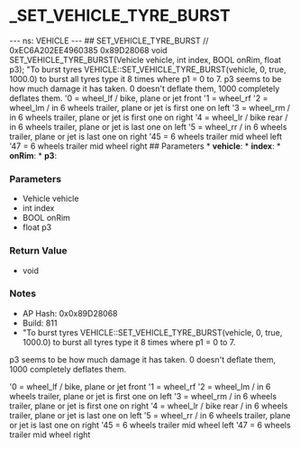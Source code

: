 # _SET_VEHICLE_TYRE_BURST

--- ns: VEHICLE --- ## SET_VEHICLE_TYRE_BURST  // 0xEC6A202EE4960385 0x89D28068 void SET_VEHICLE_TYRE_BURST(Vehicle vehicle, int index, BOOL onRim, float p3);  "To burst tyres VEHICLE::SET_VEHICLE_TYRE_BURST(vehicle, 0, true, 1000.0) to burst all tyres type it 8 times where p1 = 0 to 7. p3 seems to be how much damage it has taken. 0 doesn't deflate them, 1000 completely deflates them. '0 = wheel_lf / bike, plane or jet front '1 = wheel_rf '2 = wheel_lm / in 6 wheels trailer, plane or jet is first one on left '3 = wheel_rm / in 6 wheels trailer, plane or jet is first one on right '4 = wheel_lr / bike rear / in 6 wheels trailer, plane or jet is last one on left '5 = wheel_rr / in 6 wheels trailer, plane or jet is last one on right '45 = 6 wheels trailer mid wheel left '47 = 6 wheels trailer mid wheel right  ## Parameters * **vehicle**: * **index**: * **onRim**: * **p3**:

### Parameters
* Vehicle vehicle
* int index
* BOOL onRim
* float p3

### Return Value
* void

### Notes
* AP Hash: 0x0x89D28068
* Build: 811
* "To burst tyres VEHICLE::SET_VEHICLE_TYRE_BURST(vehicle, 0, true, 1000.0)
to burst all tyres type it 8 times where p1 = 0 to 7.

p3 seems to be how much damage it has taken. 0 doesn't deflate them, 1000 completely deflates them.

'0 = wheel_lf / bike, plane or jet front
'1 = wheel_rf
'2 = wheel_lm / in 6 wheels trailer, plane or jet is first one on left
'3 = wheel_rm / in 6 wheels trailer, plane or jet is first one on right
'4 = wheel_lr / bike rear / in 6 wheels trailer, plane or jet is last one on left
'5 = wheel_rr / in 6 wheels trailer, plane or jet is last one on right
'45 = 6 wheels trailer mid wheel left
'47 = 6 wheels trailer mid wheel right

